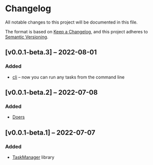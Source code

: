 # Changelog
All notable changes to this project will be documented in this file.

The format is based on [Keep a Changelog](https://keepachangelog.com/en/1.0.0/),
and this project adheres to [Semantic Versioning](https://semver.org/spec/v2.0.0.html).

## [v0.0.1-beta.3] – 2022-08-01
### Added
* [cli](docs/cli) – now you can run any tasks from the command line

## [v0.0.1-beta.2] – 2022-07-08
### Added
* [Doers](docs/lib/README.md)

## [v0.0.1-beta.1] – 2022-07-07
### Added
* [TaskManager](docs/lib/README.md) library